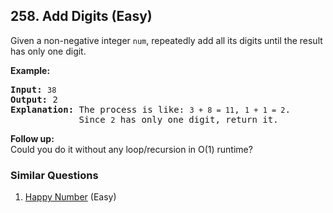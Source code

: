 ## 258. Add Digits (Easy)

<p>Given a non-negative integer <code>num</code>, repeatedly add all its digits until the result has only one digit.</p>

<p><strong>Example:</strong></p>

<pre>
<strong>Input:</strong> <code>38</code>
<strong>Output:</strong> 2 
<strong>Explanation: </strong>The process is like: <code>3 + 8 = 11</code>, <code>1 + 1 = 2</code>. 
&nbsp;            Since <code>2</code> has only one digit, return it.
</pre>

<p><b>Follow up:</b><br />
Could you do it without any loop/recursion in O(1) runtime?</p>

### Similar Questions
  1. [Happy Number](https://github.com/openset/leetcode/tree/master/solution/happy-number) (Easy)
